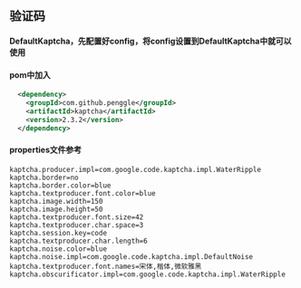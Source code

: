 ## 验证码
#### DefaultKaptcha，先配置好config，将config设置到DefaultKaptcha中就可以使用

#### pom中加入
```xml
  <dependency>
    <groupId>com.github.penggle</groupId>
    <artifactId>kaptcha</artifactId>
    <version>2.3.2</version>
  </dependency>
```
#### properties文件参考
```properties
kaptcha.producer.impl=com.google.code.kaptcha.impl.WaterRipple
kaptcha.border=no
kaptcha.border.color=blue
kaptcha.textproducer.font.color=blue
kaptcha.image.width=150
kaptcha.image.height=50
kaptcha.textproducer.font.size=42
kaptcha.textproducer.char.space=3
kaptcha.session.key=code
kaptcha.textproducer.char.length=6
kaptcha.noise.color=blue
kaptcha.noise.impl=com.google.code.kaptcha.impl.DefaultNoise
kaptcha.textproducer.font.names=宋体,楷体,微软雅黑
kaptcha.obscurificator.impl=com.google.code.kaptcha.impl.WaterRipple
```
